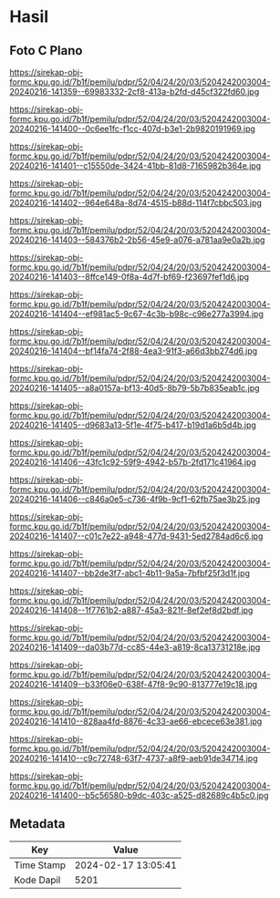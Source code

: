 # Hasil

## Foto C Plano

https://sirekap-obj-formc.kpu.go.id/7b1f/pemilu/pdpr/52/04/24/20/03/5204242003004-20240216-141359--69983332-2cf8-413a-b2fd-d45cf322fd60.jpg

https://sirekap-obj-formc.kpu.go.id/7b1f/pemilu/pdpr/52/04/24/20/03/5204242003004-20240216-141400--0c6ee1fc-f1cc-407d-b3e1-2b9820191969.jpg

https://sirekap-obj-formc.kpu.go.id/7b1f/pemilu/pdpr/52/04/24/20/03/5204242003004-20240216-141401--c15550de-3424-41bb-81d8-7165982b364e.jpg

https://sirekap-obj-formc.kpu.go.id/7b1f/pemilu/pdpr/52/04/24/20/03/5204242003004-20240216-141402--964e648a-8d74-4515-b88d-114f7cbbc503.jpg

https://sirekap-obj-formc.kpu.go.id/7b1f/pemilu/pdpr/52/04/24/20/03/5204242003004-20240216-141403--584376b2-2b56-45e9-a076-a781aa9e0a2b.jpg

https://sirekap-obj-formc.kpu.go.id/7b1f/pemilu/pdpr/52/04/24/20/03/5204242003004-20240216-141403--8ffce149-0f8a-4d7f-bf69-f23697fef1d6.jpg

https://sirekap-obj-formc.kpu.go.id/7b1f/pemilu/pdpr/52/04/24/20/03/5204242003004-20240216-141404--ef981ac5-9c67-4c3b-b98c-c96e277a3994.jpg

https://sirekap-obj-formc.kpu.go.id/7b1f/pemilu/pdpr/52/04/24/20/03/5204242003004-20240216-141404--bf14fa74-2f88-4ea3-91f3-a66d3bb274d6.jpg

https://sirekap-obj-formc.kpu.go.id/7b1f/pemilu/pdpr/52/04/24/20/03/5204242003004-20240216-141405--a8a0157a-bf13-40d5-8b79-5b7b835eab1c.jpg

https://sirekap-obj-formc.kpu.go.id/7b1f/pemilu/pdpr/52/04/24/20/03/5204242003004-20240216-141405--d9683a13-5f1e-4f75-b417-b19d1a6b5d4b.jpg

https://sirekap-obj-formc.kpu.go.id/7b1f/pemilu/pdpr/52/04/24/20/03/5204242003004-20240216-141406--43fc1c92-59f9-4942-b57b-2fd171c41964.jpg

https://sirekap-obj-formc.kpu.go.id/7b1f/pemilu/pdpr/52/04/24/20/03/5204242003004-20240216-141406--c846a0e5-c736-4f9b-9cf1-62fb75ae3b25.jpg

https://sirekap-obj-formc.kpu.go.id/7b1f/pemilu/pdpr/52/04/24/20/03/5204242003004-20240216-141407--c01c7e22-a948-477d-9431-5ed2784ad6c6.jpg

https://sirekap-obj-formc.kpu.go.id/7b1f/pemilu/pdpr/52/04/24/20/03/5204242003004-20240216-141407--bb2de3f7-abc1-4b11-9a5a-7bfbf25f3d1f.jpg

https://sirekap-obj-formc.kpu.go.id/7b1f/pemilu/pdpr/52/04/24/20/03/5204242003004-20240216-141408--1f7761b2-a887-45a3-821f-8ef2ef8d2bdf.jpg

https://sirekap-obj-formc.kpu.go.id/7b1f/pemilu/pdpr/52/04/24/20/03/5204242003004-20240216-141409--da03b77d-cc85-44e3-a819-8ca13731218e.jpg

https://sirekap-obj-formc.kpu.go.id/7b1f/pemilu/pdpr/52/04/24/20/03/5204242003004-20240216-141409--b33f06e0-638f-47f8-9c90-813777e19c18.jpg

https://sirekap-obj-formc.kpu.go.id/7b1f/pemilu/pdpr/52/04/24/20/03/5204242003004-20240216-141410--828aa4fd-8876-4c33-ae66-ebcece63e381.jpg

https://sirekap-obj-formc.kpu.go.id/7b1f/pemilu/pdpr/52/04/24/20/03/5204242003004-20240216-141410--c9c72748-63f7-4737-a8f9-aeb91de34714.jpg

https://sirekap-obj-formc.kpu.go.id/7b1f/pemilu/pdpr/52/04/24/20/03/5204242003004-20240216-141400--b5c56580-b9dc-403c-a525-d82689c4b5c0.jpg


## Metadata

| Key        | Value               |
| ---------- | ------------------- |
| Time Stamp | 2024-02-17 13:05:41 |
| Kode Dapil | 5201                |



